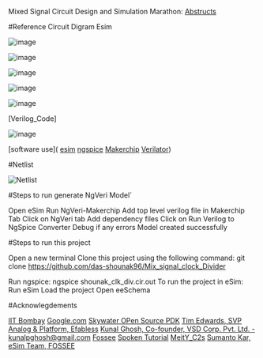 Mixed Signal Circuit Design and Simulation Marathon:
[Abstructs](https://github.com/das-shounak96/Mix_signal_clock_Divider/blob/main/Literature%20Survey/Shounak_Das_Frequency_Divider.pdf)

#Reference Circuit Digram Esim

![image](https://user-images.githubusercontent.com/112755361/194693321-354fd407-0fa3-46c4-bf0d-fa22c09e950b.png)

![image](https://user-images.githubusercontent.com/112755361/194693332-9933d248-a2e4-4f41-b07e-2eb773fb5b9d.png)

![image](https://user-images.githubusercontent.com/112755361/194693336-5e8c332d-def9-4b53-9bae-88078251eca5.png)

![image](https://user-images.githubusercontent.com/112755361/194693350-58ce891a-3ac2-46ad-9258-06e8df25266c.png)

![image](https://user-images.githubusercontent.com/112755361/194693354-239c5ea8-270a-426d-9230-e9ba20905bda.png)






[Verilog_Code]




![image](https://user-images.githubusercontent.com/112755361/194693451-8360e0f5-0e44-4fc4-bfd1-8ebae46f59ae.png)


[software use](
[esim](https://esim.fossee.in/home)
[ngspice](http://ngspice.sourceforge.net/docs.html)
[Makerchip](https://www.makerchip.com/)
[Verilator]( https://www.veripool.org/verilator/))


#Netlist



![Netlist](https://user-images.githubusercontent.com/112755361/194693785-1cd34aab-8685-43df-9710-385edc5805a8.png)

#Steps to run generate NgVeri Model`

Open eSim
Run NgVeri-Makerchip
Add top level verilog file in Makerchip Tab
Click on NgVeri tab
Add dependency files
Click on Run Verilog to NgSpice Converter
Debug if any errors
Model created successfully

#Steps to run this project


Open a new terminal
Clone this project using the following command:
git clone https://github.com/das-shounak96/Mix_signal_clock_Divider

Run ngspice:
ngspice shounak_clk_div.cir.out
To run the project in eSim:
Run eSim
Load the project
Open eeSchema


#Acknowlegdements


[IIT Bombay](http://iitb.ac.in/)
[Google.com](https://www.google.co.in/)
[Skywater OPen Source PDK](https://skywater-pdk.readthedocs.io/en/main/)
[Tim Edwards, SVP Analog & Platform, Efabless](https://efabless.com/)
[Kunal Ghosh, Co-founder, VSD Corp. Pvt. Ltd. - kunalpghosh@gmail.com](https://www.vlsisystemdesign.com/)
[Fossee](https://fossee.in/)
[Spoken Tutorial](https://spoken-tutorial.org/)
[MeitY_C2s](https://www.c2s.gov.in/)
[Sumanto Kar, eSim Team, FOSSEE](https://www.linkedin.com/in/sumanto-kar-0424391a9/)
